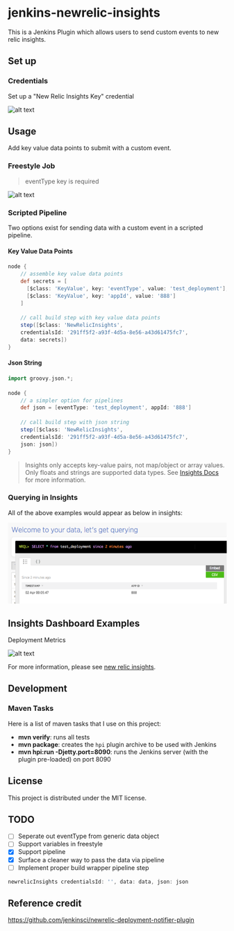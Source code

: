 # jenkins-newrelic-insights

This is a Jenkins Plugin which allows users to send custom events to new relic insights.

## Set up

### Credentials

Set up a "New Relic Insights Key" credential

![alt text](./docs/jenkins-creds.png "Logo Title Text 1")

## Usage

Add key value data points to submit with a custom event.

### Freestyle Job

> eventType key is required

![alt text](./docs/jenkins-freestyle.png "Logo Title Text 1")

### Scripted Pipeline 

Two options exist for sending data with a custom event in a scripted pipeline.

#### Key Value Data Points
```groovy
node {
    // assemble key value data points
    def secrets = [
      [$class: 'KeyValue', key: 'eventType', value: 'test_deployment'],
      [$class: 'KeyValue', key: 'appId', value: '888']
    ]
    
    // call build step with key value data points
    step([$class: 'NewRelicInsights', 
    credentialsId: '291ff5f2-a93f-4d5a-8e56-a43d61475fc7', 
    data: secrets])
}
```

#### Json String
```groovy
import groovy.json.*;

node {
    // a simpler option for pipelines
    def json = [eventType: 'test_deployment', appId: '888']
    
    // call build step with json string
    step([$class: 'NewRelicInsights', 
    credentialsId: '291ff5f2-a93f-4d5a-8e56-a43d61475fc7', 
    json: json])   
}
```
> Insights only accepts key-value pairs, not map/object or array values. Only floats and strings are
 supported data types.  See [Insights Docs](https://docs.newrelic.com/docs/insights/explore-data/custom-events/insert-custom-events-insights-api) for more information.

### Querying in Insights

All of the above examples would appear as below in insights:

![awesome pic](./docs/insights-query-results.png "Logo title text")

## Insights Dashboard Examples

Deployment Metrics

![alt text](./docs/nr-insights.png "Logo Title Text 1")


For more information, please see [new relic insights](https://newrelic.com/insights).

## Development

### Maven Tasks

Here is a list of maven tasks that I use on this project:

* **mvn verify**: runs all tests
* **mvn package**: creates the `hpi` plugin archive to be used with Jenkins
* **mvn hpi:run -Djetty.port=8090**: runs the Jenkins server (with the plugin pre-loaded) on port 8090

## License

This project is distributed under the MIT license.

## TODO

- [ ] Seperate out eventType from generic data object
- [ ] Support variables in freestyle
- [X] Support pipeline
- [X] Surface a cleaner way to pass the data via pipeline
- [ ] Implement proper build wrapper pipeline step
 ```groovy
 newrelicInsights credentialsId: '', data: data, json: json
 ```

## Reference credit

https://github.com/jenkinsci/newrelic-deployment-notifier-plugin
 